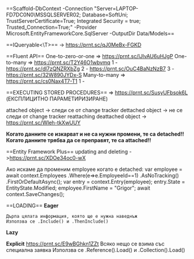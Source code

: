 
==Scaffold-DbContext -Connection "Server=LAPTOP-FD7DC0N0\MSSQLSERVER02;	Database=SoftUni; TrustServerCertificate=True;  Integrated Security = true;	Trusted_Connection=True;" -Provider Microsoft.EntityFrameworkCore.SqlServer -OutputDir Data/Models==

==IQueryable<\T>== -> https://prnt.sc/qJ0MeBx-FGKD

==Fluent API==
One-to-zero-or-one => https://prnt.sc/lJlvAU6uHJgP
One-to-many =>
	https://prnt.sc/T2Y46O1wbvmq 
	1 - https://prnt.sc/dl7zQNZRXbZg
	2 - https://prnt.sc/OuC4BaNzNzB7
	3 - https://prnt.sc/32W890JYDx-S
Many-to-many =>
	https://prnt.sc/cs0Nax4T7-T1
	1 - 

==EXECUTING STORED PROCEDURES== => https://prnt.sc/SusyUFbsok6L
(ЕКСПЛИЦИТНО ПАРАМЕТИРИЗИРАНЕ)

attached object -> следи се от change tracker
dettached object -> не се следи от change tracker
reattaching deattached object -> https://prnt.sc/WIeh-tkXwUUY

**Когато данните се изкарват и не са нужни промени, те са detached!!**
**Когато данните трябва да се преправят, те са attached!!**

==Entity Framework Plus==
	updating and deleting ->https://prnt.sc/XDOe34oc0-wX

Ако искаме да променим employee когато е detached:
	var employee = await context.Employees
		.Where(e=>e.EmployeeId\==1)
		.AsNoTracking()
		.FirstOrDefaultAsync();
	var entry = context.Entry(employee);
	entry.State = EntityState.Modified;
	employee.FirstName = "Grigor";
	await context.SaveChanges();


==LOADING==
**Eager**
	
	Дърпа цялата информация, която ще е нужна наведнъж
	Използва се .Include() и .ThenInclude()
**Lazy**

**Explicit**
	https://prnt.sc/E9wBGhkn1ZZt
	Всяко нещо се взима със специална заявка
	Използва се .Reference().Load() и .Collection().Load()